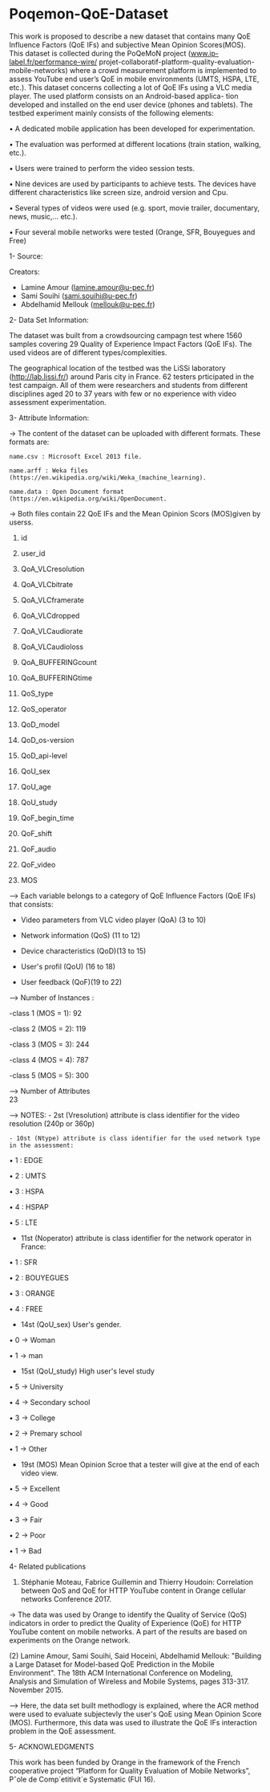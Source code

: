 # Poqemon-QoE-Dataset

This work is proposed to describe a new dataset that contains many QoE Influence Factors (QoE IFs) and subjective Mean Opinion Scores(MOS).
This dataset is collected during the PoQeMoN project (www.ip-label.fr/performance-wire/ projet-collaboratif-platform-quality-evaluation-mobile-networks) 
where a crowd measurement platform is implemented to assess YouTube end user’s QoE in mobile environments (UMTS, HSPA, LTE, etc.). This dataset concerns
collecting a lot of QoE  IFs using  a  VLC  media  player.  The  used  platform  consists  on  an  Android-based  applica-
tion  developed  and  installed  on  the  end  user  device  (phones and  tablets).  The  testbed  experiment  mainly  consists  of  the
following elements:

• A dedicated mobile application has been developed for experimentation.

• The  evaluation  was  performed  at  different  locations  (train  station, walking, etc.).

• Users were trained to perform the video session tests.

• Nine  devices  are  used  by  participants  to  achieve  tests.  The devices  have  different  characteristics  like  screen  size,  android
version and Cpu.

• Several  types  of  videos  were  used  (e.g.  sport,  movie  trailer, documentary, news, music,... etc.).

• Four   several   mobile   networks   were   tested   (Orange,   SFR, Bouyegues and Free)



1- Source:

Creators: 
- Lamine Amour (lamine.amour@u-pec.fr) 
- Sami Souihi (sami.souihi@u-pec.fr) 
- Abdelhamid Mellouk (mellouk@u-pec.fr)

2- Data Set Information:

The dataset was built from a crowdsourcing campagn test where 1560 samples covering 29 Quality of Experience Impact Factors (QoE IFs). 
The used videos are of different types/complexities.

The geographical location of the testbed was the LiSSi laboratory (http://lab.lissi.fr/) around Paris city in France. 62 testers 
prticipated in the test campaign. All of them were researchers and students from different disciplines aged 20 to 37 years with
few or no experience with video assessment experimentation.

3- Attribute Information:

-> The content of the dataset can be uploaded with different formats. These formats are:

    name.csv : Microsoft Excel 2013 file.

    name.arff : Weka files (https://en.wikipedia.org/wiki/Weka_(machine_learning).

    name.data : Open Document format (https://en.wikipedia.org/wiki/OpenDocument.


-> Both files contain 22 QoE IFs and the Mean Opinion Scors (MOS)given by userss.

  1)  id
	
  2)  user_id
 	
  3)  QoA_VLCresolution
 	
  4)  QoA_VLCbitrate
	
  5)  QoA_VLCframerate  
 	
  6)  QoA_VLCdropped
	
  7)  QoA_VLCaudiorate
 	
  8)  QoA_VLCaudioloss
 	
  9)  QoA_BUFFERINGcount
 	
  10) QoA_BUFFERINGtime
	
  11) QoS_type
 	
  12) QoS_operator
	
  13) QoD_model
 	
  14) QoD_os-version
  
  15) QoD_api-level
 	
  16) QoU_sex
	
  17) QoU_age
  
  18) QoU_study
 	
  19) QoF_begin_time
 	
  20) QoF_shift
  
  21) QoF_audio
  
  22) QoF_video
  
  23) MOS
	
--> Each variable belongs to a category of QoE Influence Factors (QoE IFs) that consists:
  - Video parameters from VLC video player (QoA) (3 to 10)
  
- Network information (QoS) (11 to 12)

 - Device characteristics  (QoD)(13 to 15)
 
 - User's profil (QoU) (16 to 18)	
 
- User feedback (QoF)(19 to 22)		  
             
--> Number of Instances : 

-class 1 (MOS = 1): 92  

-class 2 (MOS = 2): 119

-class 3 (MOS = 3): 244

-class 4 (MOS = 4): 787

-class 5 (MOS = 5): 300

--> Number of Attributes 	
   23

  
 
--> NOTES: 
    - 2st (Vresolution) attribute is class identifier for the video resolution (240p or 360p)
      
    - 10st (Ntype) attribute is class identifier for the used network type in the assessment:
    
• 1 : EDGE

• 2 : UMTS 

• 3 : HSPA

• 4 : HSPAP

• 5 : LTE
      
     
   - 11st (Noperator) attribute is class identifier for the network operator in France:
   
• 1 : SFR 

• 2 : BOUYEGUES 

• 3 : ORANGE 

• 4 : FREE
      
   - 14st (QoU_sex) User's gender.
   
• 0 -> Woman

• 1 -> man
  
		   
- 15st (QoU_study) High user's level study

• 5 -> University

• 4 -> Secondary school

• 3 -> College

• 2 -> Premary school

• 1 -> Other
	  
- 19st (MOS) Mean Opinion Scroe that a tester will give at the end of each video view.

• 5 -> Excellent

• 4 -> Good

• 3 -> Fair

• 2 -> Poor

• 1 -> Bad



4- Related publications

  1) Stéphanie Moteau, Fabrice Guillemin and Thierry Houdoin:
    Correlation between QoS and QoE for HTTP YouTube content in Orange cellular networks
    Conference 2017.

   -> The data was used by Orange to identify the Quality of Service (QoS) 
   indicators in order to predict the Quality of Experience (QoE) for HTTP YouTube content 
    on mobile networks. A part of the results are based on experiments on the Orange network. 
	

   (2) 
    Lamine Amour, Sami Souihi, Said Hoceini, Abdelhamid Mellouk:
		"Building a Large Dataset for Model-based QoE Prediction in the Mobile Environment". 
		The 18th ACM International Conference on Modeling, Analysis and Simulation 
		of Wireless and Mobile Systems, pages 313-317. November 2015.

   --> Here, the data set built methodlogy is explained, where the ACR method were used to
   evaluate subjectevly the user's QoE using Mean Opinion Score (MOS). Furthermore, this 
   data was used to illustrate the QoE IFs interaction problem in the QoE assessment.
   

5- ACKNOWLEDGMENTS

This work has been funded by Orange in the framework of the French cooperative project “Platform for Quality Evaluation
of Mobile Networks”, Pˆole de Comp´etitivit´e Systematic (FUI 16).
